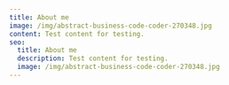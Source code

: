 ```yaml
---
title: About me
image: /img/abstract-business-code-coder-270348.jpg
content: Test content for testing.
seo:
  title: About me
  description: Test content for testing.
  image: /img/abstract-business-code-coder-270348.jpg
---
```

